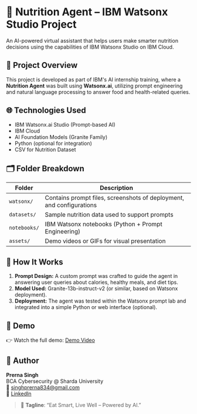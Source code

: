 # 🧠 Nutrition Agent – IBM Watsonx Studio Project

An AI-powered virtual assistant that helps users make smarter nutrition decisions using the capabilities of IBM Watsonx Studio on IBM Cloud.

## 🚀 Project Overview

This project is developed as part of IBM's AI internship training, where a **Nutrition Agent** was built using **Watsonx.ai**, utilizing prompt engineering and natural language processing to answer food and health-related queries.

## 🌐 Technologies Used

- IBM Watsonx.ai Studio (Prompt-based AI)
- IBM Cloud
- AI Foundation Models (Granite Family)
- Python (optional for integration)
- CSV for Nutrition Dataset

## 🗂️ Folder Breakdown

| Folder | Description |
|--------|-------------|
| `watsonx/` | Contains prompt files, screenshots of deployment, and configurations |
| `datasets/` | Sample nutrition data used to support prompts |
| `notebooks/` | IBM Watsonx notebooks (Python + Prompt Engineering) |
| `assets/` | Demo videos or GIFs for visual presentation |

## 📝 How It Works

1. **Prompt Design:** A custom prompt was crafted to guide the agent in answering user queries about calories, healthy meals, and diet tips.
2. **Model Used:** Granite-13b-instruct-v2 (or similar, based on Watsonx deployment).
3. **Deployment:** The agent was tested within the Watsonx prompt lab and integrated into a simple Python or web interface (optional).


## 🎥 Demo

👉 Watch the full demo: [Demo Video](assets/demo_video.mp4)

## 👤 Author

**Prerna Singh**  
BCA Cybersecurity @ Sharda University  
📧 singhprerna834@gmail.com  
🔗 [LinkedIn](https://www.linkedin.com/in/)

> 🥗 **Tagline**: “Eat Smart, Live Well – Powered by AI.”
